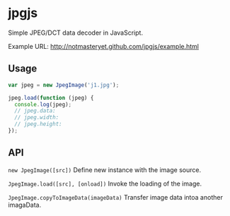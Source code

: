 jpgjs
=====

Simple JPEG/DCT data decoder in JavaScript.

Example URL: http://notmasteryet.github.com/jpgjs/example.html


Usage
-----

```js
var jpeg = new JpegImage('j1.jpg');

jpeg.load(function (jpeg) {
  console.log(jpeg);
  // jpeg.data:
  // jpeg.width:
  // jpeg.height:
});
```


API
---

`new JpegImage([src])`
Define new instance with the image source.

`JpegImage.load([src], [onload])`
Invoke the loading of the image.

`JpegImage.copyToImageData(imageData)`
Transfer image data intoa  another imagaData.
